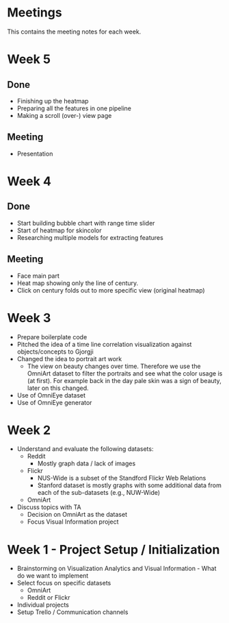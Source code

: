 # Meetings

This contains the meeting notes for each week.

# Week 5
## Done
- Finishing up the heatmap
- Preparing all the features in one pipeline
- Making a scroll (over-) view page

## Meeting
- Presentation

# Week 4
## Done
- Start building bubble chart with range time slider
- Start of heatmap for skincolor
- Researching multiple models for extracting features

## Meeting
- Face main part
- Heat map showing only the line of century. 
 - Click on century folds out to more specific view (original heatmap)

# Week 3
- Prepare boilerplate code
- Pitched the idea of a time line correlation visualization against objects/concepts to Gjorgji
- Changed the idea to portrait art work
  -  The view on beauty changes over time. Therefore we use the OmniArt dataset to filter the portraits and see what the color usage is (at first). For example back in the day pale skin was a sign of beauty, later on this changed.
- Use of OmniEye dataset
- Use of OmniEye generator

# Week 2

- Understand and evaluate the following datasets:
    - Reddit
        - Mostly graph data / lack of images
    - Flickr
        - NUS-Wide is a subset of the Standford Flickr Web Relations
        - Stanford dataset is mostly graphs with some additional data from each of the sub-datasets (e.g., NUW-Wide)
    - OmniArt
- Discuss topics with TA
    - Decision on OmniArt as the dataset
    - Focus Visual Information project

# Week 1 - Project Setup / Initialization

- Brainstorming on Visualization Analytics and Visual Information - What do we want to implement
- Select focus on specific datasets
    - OmniArt
    - Reddit or Flickr
- Individual projects
- Setup Trello / Communication channels
